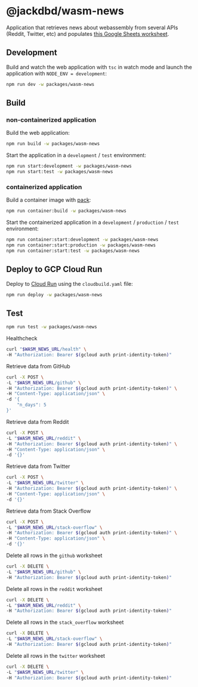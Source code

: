 # @jackdbd/wasm-news

Application that retrieves news about webassembly from several APIs (Reddit, Twitter, etc) and populates [this Google Sheets worksheet](https://docs.google.com/spreadsheets/d/1_px1dEv87iuDTTG6f6QfeSdNrGUhIsb941KDQwTOGLc).

## Development

Build and watch the web application with `tsc` in watch mode and launch the application with `NODE_ENV = development`:

```sh
npm run dev -w packages/wasm-news
```

## Build

### non-containerized application

Build the web application:

```sh
npm run build -w packages/wasm-news
```

Start the application in a `development` / `test` environment:

```sh
npm run start:development -w packages/wasm-news
npm run start:test -w packages/wasm-news
```

### containerized application

Build a container image with [pack](https://buildpacks.io/docs/tools/pack):

```sh
npm run container:build -w packages/wasm-news
```

Start the containerized application in a `development` / `production` / `test` environment:

```sh
npm run container:start:development -w packages/wasm-news
npm run container:start:production -w packages/wasm-news
npm run container:start:test -w packages/wasm-news
```

## Deploy to GCP Cloud Run

Deploy to [Cloud Run](https://console.cloud.google.com/run?project=prj-kitchen-sink) using the `cloudbuild.yaml` file:

```sh
npm run deploy -w packages/wasm-news
```

## Test

```sh
npm run test -w packages/wasm-news
```

Healthcheck

```sh
curl "$WASM_NEWS_URL/health" \
-H "Authorization: Bearer $(gcloud auth print-identity-token)"
```

Retrieve data from GitHub

```sh
curl -X POST \
-L "$WASM_NEWS_URL/github" \
-H "Authorization: Bearer $(gcloud auth print-identity-token)" \
-H "Content-Type: application/json" \
-d '{
    "n_days": 5
}'
```

Retrieve data from Reddit

```sh
curl -X POST \
-L "$WASM_NEWS_URL/reddit" \
-H "Authorization: Bearer $(gcloud auth print-identity-token)" \
-H "Content-Type: application/json" \
-d '{}'
```

Retrieve data from Twitter

```sh
curl -X POST \
-L "$WASM_NEWS_URL/twitter" \
-H "Authorization: Bearer $(gcloud auth print-identity-token)" \
-H "Content-Type: application/json" \
-d '{}'
```

Retrieve data from Stack Overflow

```sh
curl -X POST \
-L "$WASM_NEWS_URL/stack-overflow" \
-H "Authorization: Bearer $(gcloud auth print-identity-token)" \
-H "Content-Type: application/json" \
-d '{}'
```

Delete all rows in the `github` worksheet

```sh
curl -X DELETE \
-L "$WASM_NEWS_URL/github" \
-H "Authorization: Bearer $(gcloud auth print-identity-token)"
```

Delete all rows in the `reddit` worksheet

```sh
curl -X DELETE \
-L "$WASM_NEWS_URL/reddit" \
-H "Authorization: Bearer $(gcloud auth print-identity-token)"
```

Delete all rows in the `stack_overflow` worksheet

```sh
curl -X DELETE \
-L "$WASM_NEWS_URL/stack-overflow" \
-H "Authorization: Bearer $(gcloud auth print-identity-token)"
```

Delete all rows in the `twitter` worksheet

```sh
curl -X DELETE \
-L "$WASM_NEWS_URL/twitter" \
-H "Authorization: Bearer $(gcloud auth print-identity-token)"
```
